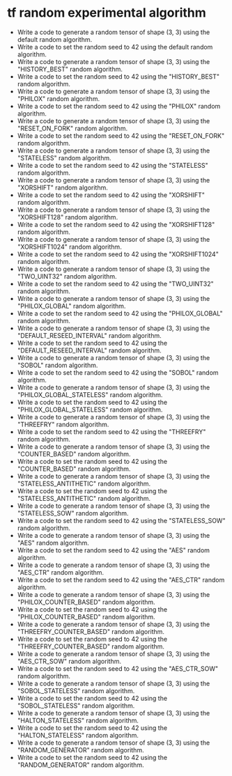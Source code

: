 # tf random experimental algorithm

- Write a code to generate a random tensor of shape (3, 3) using the default random algorithm.
- Write a code to set the random seed to 42 using the default random algorithm.
- Write a code to generate a random tensor of shape (3, 3) using the "HISTORY_BEST" random algorithm.
- Write a code to set the random seed to 42 using the "HISTORY_BEST" random algorithm.
- Write a code to generate a random tensor of shape (3, 3) using the "PHILOX" random algorithm.
- Write a code to set the random seed to 42 using the "PHILOX" random algorithm.
- Write a code to generate a random tensor of shape (3, 3) using the "RESET_ON_FORK" random algorithm.
- Write a code to set the random seed to 42 using the "RESET_ON_FORK" random algorithm.
- Write a code to generate a random tensor of shape (3, 3) using the "STATELESS" random algorithm.
- Write a code to set the random seed to 42 using the "STATELESS" random algorithm.
- Write a code to generate a random tensor of shape (3, 3) using the "XORSHIFT" random algorithm.
- Write a code to set the random seed to 42 using the "XORSHIFT" random algorithm.
- Write a code to generate a random tensor of shape (3, 3) using the "XORSHIFT128" random algorithm.
- Write a code to set the random seed to 42 using the "XORSHIFT128" random algorithm.
- Write a code to generate a random tensor of shape (3, 3) using the "XORSHIFT1024" random algorithm.
- Write a code to set the random seed to 42 using the "XORSHIFT1024" random algorithm.
- Write a code to generate a random tensor of shape (3, 3) using the "TWO_UINT32" random algorithm.
- Write a code to set the random seed to 42 using the "TWO_UINT32" random algorithm.
- Write a code to generate a random tensor of shape (3, 3) using the "PHILOX_GLOBAL" random algorithm.
- Write a code to set the random seed to 42 using the "PHILOX_GLOBAL" random algorithm.
- Write a code to generate a random tensor of shape (3, 3) using the "DEFAULT_RESEED_INTERVAL" random algorithm.
- Write a code to set the random seed to 42 using the "DEFAULT_RESEED_INTERVAL" random algorithm.
- Write a code to generate a random tensor of shape (3, 3) using the "SOBOL" random algorithm.
- Write a code to set the random seed to 42 using the "SOBOL" random algorithm.
- Write a code to generate a random tensor of shape (3, 3) using the "PHILOX_GLOBAL_STATELESS" random algorithm.
- Write a code to set the random seed to 42 using the "PHILOX_GLOBAL_STATELESS" random algorithm.
- Write a code to generate a random tensor of shape (3, 3) using the "THREEFRY" random algorithm.
- Write a code to set the random seed to 42 using the "THREEFRY" random algorithm.
- Write a code to generate a random tensor of shape (3, 3) using the "COUNTER_BASED" random algorithm.
- Write a code to set the random seed to 42 using the "COUNTER_BASED" random algorithm.
- Write a code to generate a random tensor of shape (3, 3) using the "STATELESS_ANTITHETIC" random algorithm.
- Write a code to set the random seed to 42 using the "STATELESS_ANTITHETIC" random algorithm.
- Write a code to generate a random tensor of shape (3, 3) using the "STATELESS_SOW" random algorithm.
- Write a code to set the random seed to 42 using the "STATELESS_SOW" random algorithm.
- Write a code to generate a random tensor of shape (3, 3) using the "AES" random algorithm.
- Write a code to set the random seed to 42 using the "AES" random algorithm.
- Write a code to generate a random tensor of shape (3, 3) using the "AES_CTR" random algorithm.
- Write a code to set the random seed to 42 using the "AES_CTR" random algorithm.
- Write a code to generate a random tensor of shape (3, 3) using the "PHILOX_COUNTER_BASED" random algorithm.
- Write a code to set the random seed to 42 using the "PHILOX_COUNTER_BASED" random algorithm.
- Write a code to generate a random tensor of shape (3, 3) using the "THREEFRY_COUNTER_BASED" random algorithm.
- Write a code to set the random seed to 42 using the "THREEFRY_COUNTER_BASED" random algorithm.
- Write a code to generate a random tensor of shape (3, 3) using the "AES_CTR_SOW" random algorithm.
- Write a code to set the random seed to 42 using the "AES_CTR_SOW" random algorithm.
- Write a code to generate a random tensor of shape (3, 3) using the "SOBOL_STATELESS" random algorithm.
- Write a code to set the random seed to 42 using the "SOBOL_STATELESS" random algorithm.
- Write a code to generate a random tensor of shape (3, 3) using the "HALTON_STATELESS" random algorithm.
- Write a code to set the random seed to 42 using the "HALTON_STATELESS" random algorithm.
- Write a code to generate a random tensor of shape (3, 3) using the "RANDOM_GENERATOR" random algorithm.
- Write a code to set the random seed to 42 using the "RANDOM_GENERATOR" random algorithm.
